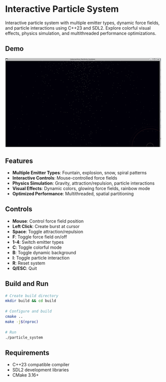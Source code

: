 # Interactive Particle System

Interactive particle system with multiple emitter types, dynamic force fields, and particle interactions using C++23 and SDL2. Explore colorful visual effects, physics simulation, and multithreaded performance optimizations.

## Demo

![Demo](/resources/particles-1.gif)

## Features

- **Multiple Emitter Types**: Fountain, explosion, snow, spiral patterns
- **Interactive Controls**: Mouse-controlled force fields
- **Physics Simulation**: Gravity, attraction/repulsion, particle interactions
- **Visual Effects**: Dynamic colors, glowing force fields, rainbow mode
- **Optimized Performance**: Multithreaded, spatial partitioning

## Controls

- **Mouse**: Control force field position
- **Left Click**: Create burst at cursor
- **Space**: Toggle attraction/repulsion
- **F**: Toggle force field on/off
- **1-4**: Switch emitter types
- **C**: Toggle colorful mode
- **B**: Toggle dynamic background
- **I**: Toggle particle interaction
- **R**: Reset system
- **Q/ESC**: Quit

## Build and Run

```bash
# Create build directory
mkdir build && cd build

# Configure and build
cmake ..
make -j$(nproc)

# Run
./particle_system
```

## Requirements

- C++23 compatible compiler
- SDL2 development libraries
- CMake 3.16+
